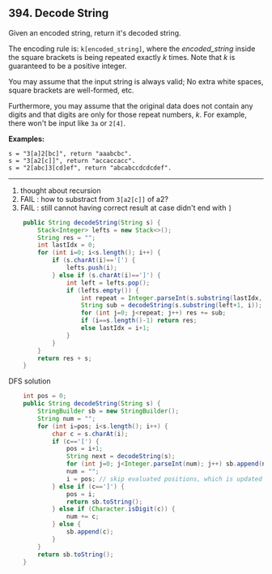 ## 394. Decode String

Given an encoded string, return it's decoded string.

The encoding rule is: `k[encoded_string]`, where the *encoded_string* inside the square brackets is being repeated exactly *k* times. Note that *k* is guaranteed to be a positive integer.

You may assume that the input string is always valid; No extra white spaces, square brackets are well-formed, etc.

Furthermore, you may assume that the original data does not contain any digits and that digits are only for those repeat numbers, *k*. For example, there won't be input like `3a` or `2[4]`.

**Examples:**

```
s = "3[a]2[bc]", return "aaabcbc".
s = "3[a2[c]]", return "accaccacc".
s = "2[abc]3[cd]ef", return "abcabccdcdcdef".
```

----

1. thought about recursion
2. FAIL : how to substract from `3[a2[c]]` of a2?
3. FAIL : still cannot having correct result at case didn't end with `]`


```java
    public String decodeString(String s) {
        Stack<Integer> lefts = new Stack<>();
        String res = "";
        int lastIdx = 0;
        for (int i=0; i<s.length(); i++) {
            if (s.charAt(i)=='[') {
                lefts.push(i);
            } else if (s.charAt(i)==']') {
                int left = lefts.pop();
                if (lefts.empty()) {
                    int repeat = Integer.parseInt(s.substring(lastIdx, left));
                    String sub = decodeString(s.substring(left+1, i));
                    for (int j=0; j<repeat; j++) res += sub;
                    if (i==s.length()-1) return res;
                    else lastIdx = i+1;
                }
            }
        }
        return res + s;
    }
```



DFS solution

```java
    int pos = 0;
    public String decodeString(String s) {
        StringBuilder sb = new StringBuilder();
        String num = "";
        for (int i=pos; i<s.length(); i++) {
            char c = s.charAt(i);
            if (c=='[') {
                pos = i+1;
                String next = decodeString(s);
                for (int j=0; j<Integer.parseInt(num); j++) sb.append(next);
                num = "";
                i = pos; // skip evaluated positions, which is updated by hitting ']', and to the end of loop, this i will be incr by 1, so no need to escape ']' here.
            } else if (c==']') {
                pos = i;
                return sb.toString();
            } else if (Character.isDigit(c)) {
                num += c;
            } else {
                sb.append(c);
            }
        }
        return sb.toString();
    }


```

